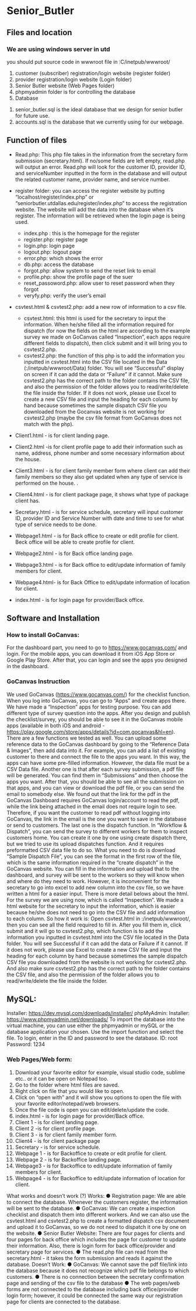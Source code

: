 # Senior_Butler
## Files and location
### We are using windows server in utd 
you should put source code in wwwroot file in :C/inetpub/wwwroot/
1. customer (subscriber) registration/login website (register folder)
2. provider registration/login website (Login folder)
3. Senior Butler website (Web Pages folder)
4. phpmyadmin folder is for controlling the database 
5. Database 
  1)	senior_butler.sql is the ideal database that we design for senior butler for future use. 
  2)	accounts.sql is the database that we currently using for our webpage. 

## Function of files

-	Read.php: This php file takes in the information from the secretary form submission (secretary.html). If no/some fields are left empty, read.php will output an error. Read.php will look for the customer ID, provider ID, and serviceNumber inputted in the form in the database and will output the related customer name, provider name, and service number.

-	register folder: you can access the register website by putting “localhost/register/index.php” or “seniorbutler.utdallas.edu/register/index.php” to access the registration website. The website will add the data into the database when it’s register. The information will be retrieved when the  login page is being used. 
    -	index.php : this is the homepage for the register
    -	register.php: register page 
    -	login.php: login page 
    -	logout.php: logout page 
    -	error.php: which shows the error 
    -	db.php: access the database 
    -	forgot.php: allow system to send the reset link to email  
    -	profile.php: show the profile page of the suer 
    -	reset_passoword.php: allow user to reset password when they forgot 
    -	veryfy.php: verify the user’s email
-	csvtest.html & csvtest2.php: add a new row of information to a csv file.
    -	csvtest.html: this html is used for the secretary to input the information. When he/she filled all the information required for dispatch (for now the fields on the html are according to the example survey we made on GoCanvas called “Inspection”, each apps require different fields to dispatch), then click submit and it will bring you to csvtest2.php.
    -	csvtest2.php: the function of this php is to add the information you inputted in csvtest.html into the CSV file located in the Data (:/inetpub/wwwroot/Data) folder. You will see “Successful” display on screen if it can add the data or “Failure” if it cannot. Make sure csvtest2.php has the correct path to the folder contains the CSV file, and also the permission of the folder allows you to read/write/delete the file inside the folder. If it does not work, please use Excel to create a new CSV file and input the heading for each column by hand because sometimes the sample dispatch CSV file you downloaded from the Gocanvas website is not working for csvtest2.php (maybe the csv file format from GoCanvas does not match with the php). 
-	Client1.html - is for client landing page.
-	Client2.html -is for client profile page to add their information such as name, address, phone number and some necessary information about the house.
-	Client3.html - is for client family member form where client can add their family members so they also get updated when any type of service is performed on the house. .
-	Client4.html - is for client package page, it shows what type of package client has.
-	Secretary.html - is for service schedule, secretary will input customer ID, provider ID and Service Number with date and time to see for what type of  service needs to be done.
-	Webpage1.html - is for Back office to create or edit profile for client. Beck office will be able to create profile for client. 
-	Webpage2.html - is for Back office landing page.
-	Webpage3.html - is for Back office to edit/update information of family members for client.
-	Webpage4.html- is for Back Office to edit/update information of location for client.
-	index.html - is for login page for provider/Back office.

## Software and Installation
### How to install GoCanvas:
For the dashboard part, you need to go to https://www.gocanvas.com/ and login.
For the mobile apps, you can download it from iOS App Store or Google Play Store. After that, you can login and see the apps you designed in the dashboard.

### GoCanvas Instruction
We used GoCanvas (https://www.gocanvas.com/) for the checklist function. When you log into GoCanvas, you can go to “Apps” and create apps there. We have made a “Inspection” apps for testing purpose. You can add different type of survey question into the apps. After you design and publish the checklist/survey, you should be able to see it in the GoCanvas mobile apps (available in both iOS and android - https://play.google.com/store/apps/details?id=com.gocanvas&hl=en).
There are a few functions we tested as well. You can upload some reference data to the GoCanvas dashboard by going to the “Reference Data & Images”, then add data into it. For example, you can add a list of existing customer to there and connect the file to the apps you want. In this way, the apps can have some pre-filled information. However, the data file must be a CSV Data file.
Another one is that after each survey submission, a pdf file will be generated. You can find them in “Submissions” and then choose the apps you want. After that, you should be able to see all the submission on that apps, and you can view or download the pdf file, or you can send the email to somebody else. We found out that the link for the pdf in the GoCanvas Dashboard requires GoCanvas login/account to read the pdf, while the link being attached in the email does not require login to see. Therefore, if you want the customer to read pdf without logging into GoCanvas, the link in the email is the one you want to save in the database or send to customers.
The last one is the dispatch function. In “Workflow & Dispatch”, you can send the survey to different workers for them to inspect customers home. You can create it one by one using create dispatch there, but we tried to use its upload dispatches function. And it requires preformatted CSV data file to do so. What you need to do is download “Sample Dispatch File”, you can see the format in the first row of the file, which is the same information required in the “create dispatch” in the GoCanvas website. You can fill in the information and upload that to the dashboard, and survey will be sent to the workers so they will know when and where do they need to work. However, it is inconvenient for the secretary to go into excel to add new column into the csv file, so we have written a html for a easier input. There is more detail belows about the html.
For the survey we are using now, which is called “Inspection”. We made a html website for the secretary to input the information, which is easier because he/she does not need to go into the CSV file and add information to each column. So how it work is: Open csvtest.html in :/inetpub/wwwroot/, then you can see all the field required to fill in. After you fill them in, click submit and it will go to csvtest2.php, which function is to add the information you inputted in csvtest.html into the CSV file located in the Data folder. You will see Successful if it can add the data or Failure if it cannot. If it does not work, please use Excel to create a new CSV file and input the heading for each column by hand because sometimes the sample dispatch CSV file you downloaded from the website is not working for csvtest2.php. And also make sure csvtest2.php has the correct path to the folder contains the CSV file, and also the permission of the folder allows you to read/write/delete the file inside the folder.

## MySQL:
Installer: https://dev.mysql.com/downloads/installer/
phpMyAdmin:
Installer: https://www.phpmyadmin.net/downloads/
To import the database into the virtual machine, you can use either the phpmyadmin or mySQL or the database application your chosen. Use the import function and select the file. 
To login, enter in the ID and password to see the database. 
ID: root
Password: 1234

### Web Pages/Web form:
1.	Download your favorite editor for example, visual studio code, sublime etc.. or it can be open on Notepad too.
2.	Go to the folder where html files are saved.
3.	Right click on file that you would like to open.
4.	Click on “open with” and it will show you options to open the file with your favorite editor/notepad/web browsers.
5.	Once the file code is open you can edit/delete/update the code.
6.	index.html - is for login page for provider/Back office.
7.	Client 1 - is for client landing page.
8.	Client 2 -is for client profile page.
9.	Client 3 - is for client family member form.
10.	Client4 - is for client package page
11.	Secretary - is for service schedule.
12.	Webpage 1 - is for Backoffice to create or edit profile for client.
13.	Webpage 2 - is for Backoffice landing page.
14.	Webpage3 - is for Backoffice to edit/update information of family members for client.
15.	Webpage4 - is for Backoffice to edit/update information of location for client.


What works and doesn’t work (?)
Works:
●	Registration page: We are able to connect the database. Whenever the customers register, the information will be sent to the database. 
●	GoCanvas: We can create a inspection checklist and dispatch them into different workers. And we can also use the csvtest.html and csvtest2.php to create a formatted dispatch csv document and upload it to GoCanvas, so we do not need to dispatch it one by one on the website.
●	Senior Butler Website: There are four pages for clients and four pages for back office which includes the page for customer to update their information. Also, there is login form for back office/provider and secretary page for services.
●	The read.php file can read from the secretary.html - it takes the form submission and reads it against the database.
Doesn’t Work:
●	GoCanvas: We cannot save the pdf file/link into the database because it does not recognize which pdf file belongs to which customers.
●	There is no connection between the secretary confirmation page and sending of the csv file to the database
●	The web pages/web forms are not connected to the database including back office/provider login form; however, it could be connected the same way our registration page for clients are connected to the database. 


